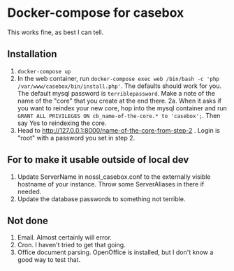 # Docker-compose for casebox

This works fine, as best I can tell.

## Installation

1. `docker-compose up`
2. In the web container, run 
  `docker-compose exec web /bin/bash -c 'php /var/www/casebox/bin/install.php'`.  The defaults should work for you.  The default mysql password is `terriblepassword`.  Make a note of the name of the "core" that you create at the end there.
2a.  When it asks if you want to reindex your new core, hop into the mysql container and run `GRANT ALL PRIVILEGES ON cb_name-of-the-core.* to 'casebox';`.  Then say Yes to reindexing the core.
3. Head to http://127.0.0.1:8000/name-of-the-core-from-step-2 .  Login is "root" with a password you set in step 2.

## For to make it usable outside of local dev
1.  Update ServerName in nossl_casebox.conf to the externally visible hostname of your instance.  Throw some ServerAliases in there if needed.
2.  Update the database passwords to something not terrible.

## Not done
1.  Email.  Almost certainly will error.
2.  Cron.  I haven't tried to get that going.
3.  Office document parsing.  OpenOffice is installed, but I don't know a good way to test that.
